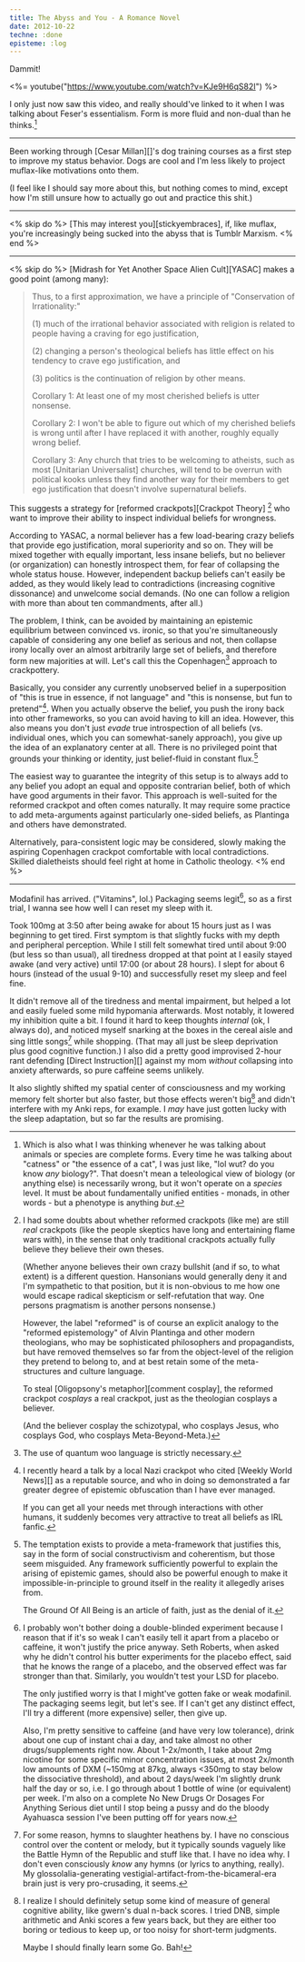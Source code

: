 ```yaml
---
title: The Abyss and You - A Romance Novel
date: 2012-10-22
techne: :done
episteme: :log
---
```


Dammit!

<%= youtube("https://www.youtube.com/watch?v=KJe9H6qS82I") %>

I only just now saw this video, and really should've linked to it when I was talking about Feser's essentialism. Form is more fluid and non-dual than he thinks.[^form]

[^form]:
    Which is also what I was thinking whenever he was talking about animals or species are complete forms. Every time he was talking about "catness" or "the essence of a cat", I was just like, "lol wut? do you know *any* biology?". That doesn't mean a teleological view of biology (or anything else) is necessarily wrong, but it won't operate on a *species* level. It must be about fundamentally unified entities - monads, in other words - but a phenotype is anything *but*.


---

Been working through [Cesar Millan][]'s dog training courses as a first step to improve my status behavior. Dogs are cool and I'm less likely to project muflax-like motivations onto them.

(I feel like I should say more about this, but nothing comes to mind, except how I'm still unsure how to actually go out and practice this shit.)

---

<% skip do %>
[This may interest you][stickyembraces], if, like muflax, you're increasingly being sucked into the abyss that is Tumblr Marxism.
<% end %>

---

<% skip do %>
[Midrash for Yet Another Space Alien Cult][YASAC] makes a good point (among many):

> Thus, to a first approximation, we have a principle of "Conservation of Irrationality:"
>
> (1) much of the irrational behavior associated with religion is related to people having a craving for ego justification,
> 
> (2) changing a person's theological beliefs has little effect on his tendency to crave ego justification, and
>     
> (3) politics is the continuation of religion by other means. 
>
> Corollary 1: At least one of my most cherished beliefs is utter nonsense.
>    
> Corollary 2: I won't be able to figure out which of my cherished beliefs is wrong until after I have replaced it with another, roughly equally wrong belief. 
>
> Corollary 3: Any church that tries to be welcoming to atheists, such as most [Unitarian Universalist] churches, will tend to be overrun with political kooks unless they find another way for their members to get ego justification that doesn't involve supernatural beliefs.

This suggests a strategy for [reformed crackpots][Crackpot Theory] [^ref] who want to improve their ability to inspect individual beliefs for wrongness.

According to YASAC, a normal believer has a few load-bearing crazy beliefs that provide ego justification, moral superiority and so on. They will be mixed together with equally important, less insane beliefs, but no believer (or organization) can honestly introspect them, for fear of collapsing the whole status house. However, independent backup beliefs can't easily be added, as they would likely lead to contradictions (increasing cognitive dissonance) and unwelcome social demands. (No one can follow a religion with more than about ten commandments, after all.)

The problem, I think, can be avoided by maintaining an epistemic equilibrium between convinced vs. ironic, so that you're simultaneously capable of considering any one belief as serious and not, then collapse irony locally over an almost arbitrarily large set of beliefs, and therefore form new majorities at will. Let's call this the Copenhagen[^quantum] approach to crackpottery.

[^quantum]: The use of quantum woo language is strictly necessary.

[^ref]:
    I had some doubts about whether reformed crackpots (like me) are still *real* crackpots (like the people skeptics have long and entertaining flame wars with), in the sense that only traditional crackpots actually fully believe they believe their own theses.

    (Whether anyone believes their own crazy bullshit (and if so, to what extent) is a different question. Hansonians would generally deny it and I'm sympathetic to that position, but it is non-obvious to me how one would escape radical skepticism or self-refutation that way. One persons pragmatism is another persons nonsense.)

    However, the label "reformed" is of course an explicit analogy to the "reformed epistemology" of Alvin Plantinga and other modern theologians, who may be sophisticated philosophers and propagandists, but have removed themselves so far from the object-level of the religion they pretend to belong to, and at best retain some of the meta-structures and culture language.

    To steal [Oligopsony's metaphor][comment cosplay], the reformed crackpot *cosplays* a real crackpot, just as the theologian cosplays a believer.

    (And the believer cosplay the schizotypal, who cosplays Jesus, who cosplays God, who cosplays Meta-Beyond-Meta.)

Basically, you consider any currently unobserved belief in a superposition of "this is true in essence, if not language" and "this is nonsense, but fun to pretend"[^pre]. When you actually observe the belief, you push the irony back into other frameworks, so you can avoid having to kill an idea. However, this also means you don't just *evade* true introspection of all beliefs (vs. individual ones, which you can somewhat-sanely approach), you give up the idea of an explanatory center at all. There is no privileged point that grounds your thinking or identity, just belief-fluid in constant flux.[^soc]

[^soc]:
    The temptation exists to provide a meta-framework that justifies this, say in the form of social constructivism and coherentism, but those seem misguided. Any framework sufficiently powerful to explain the arising of epistemic games, should also be powerful enough to make it impossible-in-principle to ground itself in the reality it allegedly arises from.

    The Ground Of All Being is an article of faith, just as the denial of it.

[^pre]:
    I recently heard a talk by a local Nazi crackpot who cited [Weekly World News][] as a reputable source, and who in doing so demonstrated a far greater degree of epistemic obfuscation than I have ever managed.

    If you can get all your needs met through interactions with other humans, it suddenly becomes very attractive to treat all beliefs as IRL fanfic.
    
The easiest way to guarantee the integrity of this setup is to always add to any belief you adopt an equal and opposite contrarian belief, both of which have good arguments in their favor. This approach is well-suited for the reformed crackpot and often comes naturally. It may require some practice to add meta-arguments against particularly one-sided beliefs, as Plantinga and others have demonstrated.

Alternatively, para-consistent logic may be considered, slowly making the aspiring Copenhagen crackpot comfortable with local contradictions. Skilled dialetheists should feel right at home in Catholic theology.
<% end %>

---

Modafinil has arrived. ("Vitamins", lol.) Packaging seems legit[^placebo], so as a first trial, I wanna see how well I can reset my sleep with it.

Took 100mg at 3:50 after being awake for about 15 hours just as I was beginning to get tired. First symptom is that slightly fucks with my depth and peripheral perception. While I still felt somewhat tired until about 9:00 (but less so than usual), all tiredness dropped at that point at I easily stayed awake (and very active) until 17:00 (or about 28 hours). I slept for about 6 hours (instead of the usual 9-10) and successfully reset my sleep and feel fine.

It didn't remove all of the tiredness and mental impairment, but helped a lot and easily fueled some mild hypomania afterwards. Most notably, it lowered my inhibition quite a bit. I found it hard to keep thoughts *internal* (ok, I always do), and noticed myself snarking at the boxes in the cereal aisle and sing little songs[^song] while shopping. (That may all just be sleep deprivation plus good cognitive function.) I also did a pretty good improvised 2-hour rant defending [Direct Instruction][] against my mom *without* collapsing into anxiety afterwards, so pure caffeine seems unlikely.

It also slightly shifted my spatial center of consciousness and my working memory felt shorter but also faster, but those effects weren't big[^big] and didn't interfere with my Anki reps, for example. I *may* have just gotten lucky with the sleep adaptation, but so far the results are promising.

[^song]:
    For some reason, hymns to slaughter heathens by. I have no conscious control over the content or melody, but it typically sounds vaguely like the Battle Hymn of the Republic and stuff like that. I have no idea why. I don't even consciously *know* any hymns (or lyrics to anything, really). My glossolalia-generating vestigial-artifact-from-the-bicameral-era brain just is very pro-crusading, it seems. 

[^placebo]:
    I probably won't bother doing a double-blinded experiment because I reason that if it's so weak I can't easily tell it apart from a placebo or caffeine, it won't justify the price anyway. Seth Roberts, when asked why he didn't control his butter experiments for the placebo effect, said that he knows the range of a placebo, and the observed effect was far stronger than that. Similarly, you wouldn't test your LSD for placebo.

    The only justified worry is that I might've gotten fake or weak modafinil. The packaging seems legit, but let's see. If I can't get any distinct effect, I'll try a different (more expensive) seller, then give up.

    Also, I'm pretty sensitive to caffeine (and have very low tolerance), drink about one cup of instant chai a day, and take almost no other drugs/supplements right now. About 1-2x/month, I take about 2mg nicotine for some specific minor concentration issues, at most 2x/month low amounts of DXM (~150mg at 87kg, always <350mg to stay below the dissociative threshold), and about 2 days/week I'm slightly drunk half the day or so, i.e. I go through about 1 bottle of wine (or equivalent) per week. I'm also on a complete No New Drugs Or Dosages For Anything Serious diet until I stop being a pussy and do the bloody Ayahuasca session I've been putting off for years now.

[^big]:
    I realize I should definitely setup some kind of measure of general cognitive ability, like gwern's dual n-back scores. I tried DNB, simple arithmetic and Anki scores a few years back, but they are either too boring or tedious to keep up, or too noisy for short-term judgments.

    Maybe I should finally learn some Go. Bah!
